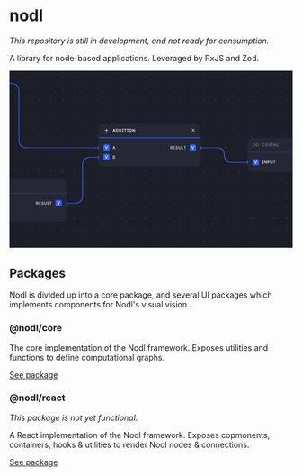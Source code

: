 # nodl

_This repository is still in development, and not ready for consumption._

A library for node-based applications. Leveraged by RxJS and Zod.

![Visual representation of a Nodl node](assets/nodl.png?raw=true)

## Packages

Nodl is divided up into a core package, and several UI packages which implements components for Nodl's visual vision.

### @nodl/core

The core implementation of the Nodl framework. Exposes utilities and functions to define computational graphs.

[See package](packages/core)

### @nodl/react

_This package is not yet functional_.

A React implementation of the Nodl framework. Exposes copmonents, containers, hooks & utilities to render Nodl nodes & connections.

[See package](packages/react)
